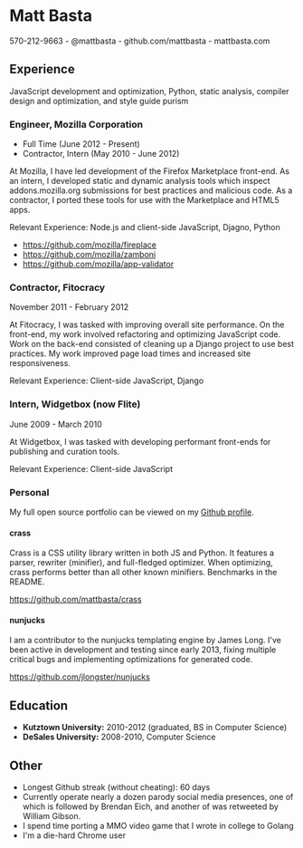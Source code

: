 # Matt Basta

570-212-9663 - @mattbasta - github.com/mattbasta - mattbasta.com

## Experience

JavaScript development and optimization, Python, static analysis, compiler
design and optimization, and style guide purism


### Engineer, Mozilla Corporation

* Full Time (June 2012 - Present)
* Contractor, Intern (May 2010 - June 2012)

At Mozilla, I have led development of the Firefox Marketplace front-end. As an
intern, I developed static and dynamic analysis tools which inspect
addons.mozilla.org submissions for best practices and malicious code. As a
contractor, I ported these tools for use with the Marketplace and HTML5 apps.

Relevant Experience: Node.js and client-side JavaScript, Djagno, Python

* https://github.com/mozilla/fireplace
* https://github.com/mozilla/zamboni
* https://github.com/mozilla/app-validator


### Contractor, Fitocracy

November 2011 - February 2012

At Fitocracy, I was tasked with improving overall site performance. On the
front-end, my work involved refactoring and optimizing JavaScript code. Work on
the back-end consisted of cleaning up a Django project to use best practices.
My work improved page load times and increased site responsiveness.

Relevant Experience: Client-side JavaScript, Django


### Intern, Widgetbox (now Flite)

June 2009 - March 2010

At Widgetbox, I was tasked with developing performant front-ends for publishing
and curation tools.

Relevant Experience: Client-side JavaScript


### Personal

My full open source portfolio can be viewed on my
[Github profile](https://github.com/mattbasta).

#### crass

Crass is a CSS utility library written in both JS and Python. It features a
parser, rewriter (minifier), and full-fledged optimizer. When optimizing, crass
performs better than all other known minifiers. Benchmarks in the README.

https://github.com/mattbasta/crass

#### nunjucks

I am a contributor to the nunjucks templating engine by James Long. I've been
active in development and testing since early 2013, fixing multiple critical
bugs and implementing optimizations for generated code.

https://github.com/jlongster/nunjucks


## Education

* **Kutztown University:** 2010-2012 (graduated, BS in Computer Science)
* **DeSales University:** 2008-2010, Computer Science


## Other

* Longest Github streak (without cheating): 60 days
* Currently operate nearly a dozen parody social media presences, one of which
  is followed by Brendan Eich, and another of was retweeted by William Gibson.
* I spend time porting a MMO video game that I wrote in college to Golang
* I'm a die-hard Chrome user
